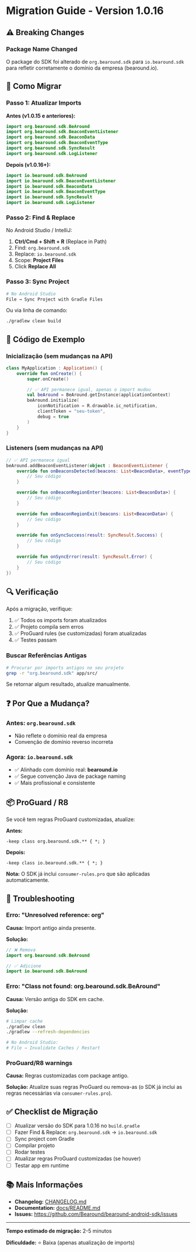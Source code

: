 # Migration Guide - Version 1.0.16

## ⚠️ Breaking Changes

### Package Name Changed

O package do SDK foi alterado de `org.bearound.sdk` para `io.bearound.sdk` para refletir corretamente o domínio da empresa (bearound.io).

## 🔄 Como Migrar

### Passo 1: Atualizar Imports

**Antes (v1.0.15 e anteriores):**
```kotlin
import org.bearound.sdk.BeAround
import org.bearound.sdk.BeaconEventListener
import org.bearound.sdk.BeaconData
import org.bearound.sdk.BeaconEventType
import org.bearound.sdk.SyncResult
import org.bearound.sdk.LogListener
```

**Depois (v1.0.16+):**
```kotlin
import io.bearound.sdk.BeAround
import io.bearound.sdk.BeaconEventListener
import io.bearound.sdk.BeaconData
import io.bearound.sdk.BeaconEventType
import io.bearound.sdk.SyncResult
import io.bearound.sdk.LogListener
```

### Passo 2: Find & Replace

No Android Studio / IntelliJ:

1. **Ctrl/Cmd + Shift + R** (Replace in Path)
2. Find: `org.bearound.sdk`
3. Replace: `io.bearound.sdk`
4. Scope: **Project Files**
5. Click **Replace All**

### Passo 3: Sync Project

```bash
# No Android Studio
File → Sync Project with Gradle Files
```

Ou via linha de comando:
```bash
./gradlew clean build
```

## 📝 Código de Exemplo

### Inicialização (sem mudanças na API)

```kotlin
class MyApplication : Application() {
    override fun onCreate() {
        super.onCreate()

        // ✅ API permanece igual, apenas o import mudou
        val beAround = BeAround.getInstance(applicationContext)
        beAround.initialize(
            iconNotification = R.drawable.ic_notification,
            clientToken = "seu-token",
            debug = true
        )
    }
}
```

### Listeners (sem mudanças na API)

```kotlin
// ✅ API permanece igual
beAround.addBeaconEventListener(object : BeaconEventListener {
    override fun onBeaconsDetected(beacons: List<BeaconData>, eventType: BeaconEventType) {
        // Seu código
    }

    override fun onBeaconRegionEnter(beacons: List<BeaconData>) {
        // Seu código
    }

    override fun onBeaconRegionExit(beacons: List<BeaconData>) {
        // Seu código
    }

    override fun onSyncSuccess(result: SyncResult.Success) {
        // Seu código
    }

    override fun onSyncError(result: SyncResult.Error) {
        // Seu código
    }
})
```

## 🔍 Verificação

Após a migração, verifique:

1. ✅ Todos os imports foram atualizados
2. ✅ Projeto compila sem erros
3. ✅ ProGuard rules (se customizadas) foram atualizadas
4. ✅ Testes passam

### Buscar Referências Antigas

```bash
# Procurar por imports antigos no seu projeto
grep -r "org.bearound.sdk" app/src/
```

Se retornar algum resultado, atualize manualmente.

## ❓ Por Que a Mudança?

### Antes: `org.bearound.sdk`
- Não reflete o domínio real da empresa
- Convenção de domínio reverso incorreta

### Agora: `io.bearound.sdk`
- ✅ Alinhado com domínio real: **bearound.io**
- ✅ Segue convenção Java de package naming
- ✅ Mais profissional e consistente

## 📦 ProGuard / R8

Se você tem regras ProGuard customizadas, atualize:

**Antes:**
```proguard
-keep class org.bearound.sdk.** { *; }
```

**Depois:**
```proguard
-keep class io.bearound.sdk.** { *; }
```

**Nota:** O SDK já inclui `consumer-rules.pro` que são aplicadas automaticamente.

## 🚨 Troubleshooting

### Erro: "Unresolved reference: org"

**Causa:** Import antigo ainda presente.

**Solução:**
```kotlin
// ❌ Remova
import org.bearound.sdk.BeAround

// ✅ Adicione
import io.bearound.sdk.BeAround
```

### Erro: "Class not found: org.bearound.sdk.BeAround"

**Causa:** Versão antiga do SDK em cache.

**Solução:**
```bash
# Limpar cache
./gradlew clean
./gradlew --refresh-dependencies

# No Android Studio:
# File → Invalidate Caches / Restart
```

### ProGuard/R8 warnings

**Causa:** Regras customizadas com package antigo.

**Solução:** Atualize suas regras ProGuard ou remova-as (o SDK já inclui as regras necessárias via `consumer-rules.pro`).

## ✅ Checklist de Migração

- [ ] Atualizar versão do SDK para 1.0.16 no `build.gradle`
- [ ] Fazer Find & Replace: `org.bearound.sdk` → `io.bearound.sdk`
- [ ] Sync project com Gradle
- [ ] Compilar projeto
- [ ] Rodar testes
- [ ] Atualizar regras ProGuard customizadas (se houver)
- [ ] Testar app em runtime

## 📚 Mais Informações

- **Changelog:** [CHANGELOG.md](../CHANGELOG.md)
- **Documentation:** [docs/README.md](README.md)
- **Issues:** https://github.com/Bearound/bearound-android-sdk/issues

---

**Tempo estimado de migração:** 2-5 minutos

**Dificuldade:** ⭐ Baixa (apenas atualização de imports)
